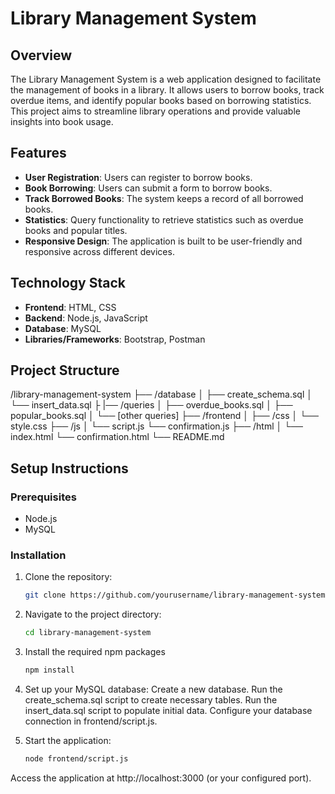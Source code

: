 # Library Management System

## Overview

The Library Management System is a web application designed to facilitate the management of books in a library. It allows users to borrow books, track overdue items, and identify popular books based on borrowing statistics. This project aims to streamline library operations and provide valuable insights into book usage.

## Features

- **User Registration**: Users can register to borrow books.
- **Book Borrowing**: Users can submit a form to borrow books.
- **Track Borrowed Books**: The system keeps a record of all borrowed books.
- **Statistics**: Query functionality to retrieve statistics such as overdue books and popular titles.
- **Responsive Design**: The application is built to be user-friendly and responsive across different devices.

## Technology Stack

- **Frontend**: HTML, CSS
- **Backend**: Node.js, JavaScript
- **Database**: MySQL
- **Libraries/Frameworks**: Bootstrap, Postman

## Project Structure
/library-management-system 
├── /database │ 
   ├── create_schema.sql │ 
   └── insert_data.sql ├
|── /queries │
   ├── overdue_books.sql │ 
   ├── popular_books.sql │ 
   └── [other queries] 
├── /frontend │ 
   ├── /css │ 
      └── style.css
   ├── /js │
      └── script.js
      └── confirmation.js 
   ├── /html │ 
      └── index.html 
      └── confirmation.html 
   └── README.md

## Setup Instructions

### Prerequisites

- Node.js
- MySQL

### Installation

1. Clone the repository:
   ```bash
   git clone https://github.com/yourusername/library-management-system.git

2. Navigate to the project directory:
   ```bash
   cd library-management-system

3. Install the required npm packages
   ```bash
   npm install

4. Set up your MySQL database:
   Create a new database.
   Run the create_schema.sql script to create necessary tables.
   Run the insert_data.sql script to populate initial data.
   Configure your database connection in frontend/script.js.

5. Start the application:
   ```bash
   node frontend/script.js

Access the application at http://localhost:3000 (or your configured port).

